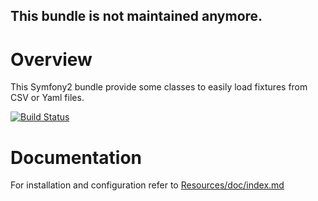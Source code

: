 ## This bundle is not maintained anymore.

Overview
========

This Symfony2 bundle provide some classes to easily load fixtures from CSV or Yaml files.

[![Build Status](https://secure.travis-ci.org/lexik/LexikFixturesMapperBundle.png?branch=master)](http://travis-ci.org/lexik/LexikFixturesMapperBundle)

Documentation
=============

For installation and configuration refer to [Resources/doc/index.md](https://github.com/lexik/LexikFixturesMapperBundle/blob/master/Resources/doc/index.md)
